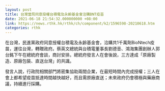 ```yaml
---
layout: post
title: 台灣當局同意授權台積電及永齡基金會洽購BNT疫苗
date: 2021-06-18 21:54:32.000000000 +08:00
link: https://news.rthk.hk/rthk/ch/component/k2/1596598-20210618.htm
categories: rthk
---
```


在台灣，民進黨政府同意授權台積電及永齡基金會，洽購共1千萬劑BioNtech疫苗，運往台灣，轉贈政府。蔡英文總統與台積電董事長劉德音、鴻海集團創辦人郭台銘下午在總統府會談，商討安排。總統府發言人在會後說，三方達成「原廠製造、原廠包裝、直送台灣」的共識。

發言人說，行政院相關部門將密集協助兩間企業，在最短時間內完成授權；三人在會上都希望疫苗抵達時間越快越好，而且需原廠直送；未來政府仍會積極與藥廠商議，持續進行採購。
